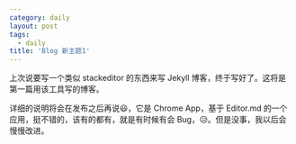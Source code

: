 ```yaml
---
category: daily
layout: post
tags:
  - daily
title: 'Blog 新主题1'
---
```


上次说要写一个类似 stackeditor 的东西来写 Jekyll 博客，终于写好了。这将是第一篇用该工具写的博客。

<!--more-->

详细的说明将会在发布之后再说:smiley:，它是 Chrome App，基于 Editor.md 的一个应用，挺不错的，该有的都有，就是有时候有会 Bug，:disappointed_relieved:。但是没事，我以后会慢慢改进。